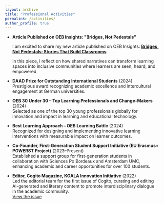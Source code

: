 ```yaml
---
layout: archive
title: "Professional Activities"
permalink: /activities/
author_profile: true
---
```


- **Article Published on OEB Insights: "Bridges, Not Pedestals"**

  I am excited to share my new article published on OEB Insights:
  [**Bridges, Not Pedestals: Stories That Build Classrooms**](https://oeb.global/oeb-insights/bridges-not-pedestals-stories-that-build-classrooms/)

  In this piece, I reflect on how shared narratives can transform learning spaces into inclusive communities where learners are seen, heard, and empowered.

- **DAAD Prize for Outstanding International Students** (2024)  
  Prestigious award recognizing academic excellence and intercultural engagement at German universities.

- **OEB 30 Under 30 – Top Learning Professionals and Change-Makers** (2024)  
  Selected as one of the top 30 young professionals globally for innovation and impact in learning and educational technology.

- **Best Learning Approach – OEB Learning Battle** (2024)  
  Recognized for designing and implementing innovative learning interventions with measurable impact on learner outcomes.

- **Co-Founder, First-Generation Student Support Initiative (EU Erasmus+ POWERST Project)** (2023–Present)  
  Established a support group for first-generation students in collaboration with Sciences Po Bordeaux and Amsterdam UMC, enhancing academic and career opportunities for over 100 students.

- **Editor, Cogito Magazine, KOALA Innovation Initiative** (2022)  
  Led the editorial team for the first issue of Cogito, curating and editing AI-generated and literary content to promote interdisciplinary dialogue in the academic community.  
  [View the issue](https://www.flipsnack.com/58DBF5FF8D6/cogito-issue-no-01-printed-version/full-view.html)
